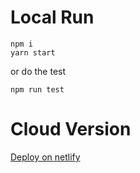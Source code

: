 # Local Run

```
npm i
yarn start
```

or do the test

```
npm run test
```

# Cloud Version

[Deploy on netlify](https://keen-volhard-b7ba2f.netlify.app)

